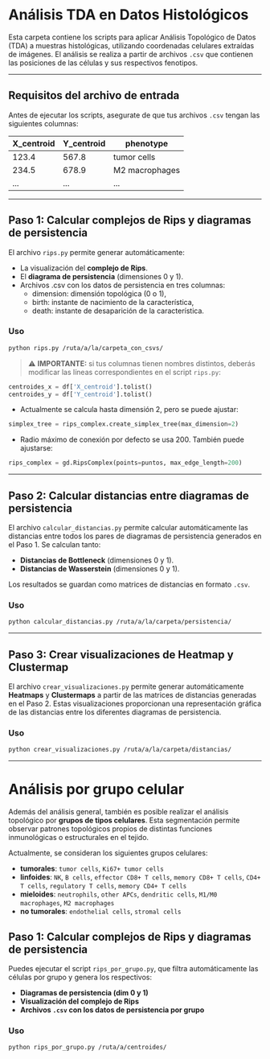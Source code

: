 # Análisis TDA en Datos Histológicos 

Esta carpeta contiene los scripts para aplicar Análisis Topológico de Datos (TDA) a muestras histológicas, utilizando coordenadas celulares extraídas de imágenes. El análisis se realiza a partir de archivos `.csv` que contienen las posiciones de las células y sus respectivos fenotipos.

---

##  Requisitos del archivo de entrada

Antes de ejecutar los scripts, asegurate de que tus archivos `.csv` tengan las siguientes columnas:

| X_centroid | Y_centroid | phenotype           |
|------------|------------|---------------------|
| 123.4      | 567.8      |     tumor cells     | 
| 234.5      | 678.9      | 	M2 macrophages    |
| ...        | ...        | ...                 |

---

##  Paso 1: Calcular complejos de Rips y diagramas de persistencia

El archivo `rips.py` permite generar automáticamente:

- La visualización del **complejo de Rips**.
- El **diagrama de persistencia** (dimensiones 0 y 1).
- Archivos .csv con los datos de persistencia en tres columnas:
  - dimension: dimensión topológica (0 o 1),
  - birth: instante de nacimiento de la característica,
  - death: instante de desaparición de la característica.


###  Uso
```bash
python rips.py /ruta/a/la/carpeta_con_csvs/
```
> ⚠️ **IMPORTANTE:** si tus columnas tienen nombres distintos, deberás modificar las líneas correspondientes en el script `rips.py`:
```python
centroides_x = df['X_centroid'].tolist()
centroides_y = df['Y_centroid'].tolist()
```
* Actualmente se calcula hasta dimensión 2, pero se puede ajustar:
```python
simplex_tree = rips_complex.create_simplex_tree(max_dimension=2)
```
* Radio máximo de conexión por defecto se usa 200. También puede ajustarse:
```python
rips_complex = gd.RipsComplex(points=puntos, max_edge_length=200)
```
  
---

##  Paso 2: Calcular distancias entre diagramas de persistencia

El archivo `calcular_distancias.py` permite calcular automáticamente las distancias entre todos los pares de diagramas de persistencia generados en el Paso 1. Se calculan tanto:

- **Distancias de Bottleneck** (dimensiones 0 y 1).
- **Distancias de Wasserstein** (dimensiones 0 y 1).

Los resultados se guardan como matrices de distancias en formato `.csv`.

###  Uso

```bash
python calcular_distancias.py /ruta/a/la/carpeta/persistencia/
```

---

##  Paso 3: Crear visualizaciones de Heatmap y Clustermap

El archivo `crear_visualizaciones.py` permite generar automáticamente **Heatmaps** y **Clustermaps** a partir de las matrices de distancias generadas en el Paso 2. Estas visualizaciones proporcionan una representación gráfica de las distancias entre los diferentes diagramas de persistencia.

###  Uso

```bash
python crear_visualizaciones.py /ruta/a/la/carpeta/distancias/
```
---

# Análisis por grupo celular

Además del análisis general, también es posible realizar el análisis topológico por **grupos de tipos celulares**. Esta segmentación permite observar patrones topológicos propios de distintas funciones inmunológicas o estructurales en el tejido.

Actualmente, se consideran los siguientes grupos celulares:

- **tumorales**: `tumor cells`, `Ki67+ tumor cells`
- **linfoides**: `NK`, `B cells`, `effector CD8+ T cells`, `memory CD8+ T cells`, `CD4+ T cells`, `regulatory T cells`, `memory CD4+ T cells`
- **mieloides**: `neutrophils`, `other APCs`, `dendritic cells`, `M1/M0 macrophages`, `M2 macrophages`
- **no tumorales**: `endothelial cells`, `stromal cells`

##  Paso 1: Calcular complejos de Rips y diagramas de persistencia

Puedes ejecutar el script `rips_por_grupo.py`, que filtra automáticamente las células por grupo y genera los respectivos:

- **Diagramas de persistencia (dim 0 y 1)**
- **Visualización del complejo de Rips**
- **Archivos `.csv` con los datos de persistencia por grupo**

### Uso

```bash
python rips_por_grupo.py /ruta/a/centroides/

